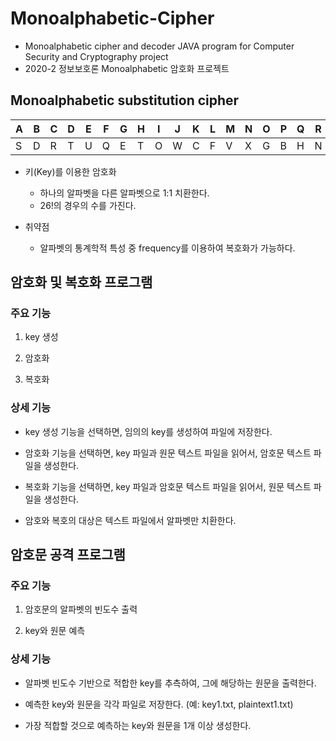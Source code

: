 # Monoalphabetic-Cipher
- Monoalphabetic cipher and decoder JAVA program for Computer Security and Cryptography project  
- 2020-2 정보보호론 Monoalphabetic 암호화 프로젝트

## Monoalphabetic substitution cipher
  
| A | B | C | D | E | F | G | H | I | J | K | L | M | N | O | P | Q | R | S | T | U | V | W | X | Y | Z |
|---|---|---|---|---|---|---|---|---|---|---|---|---|---|---|---|---|---|---|---|---|---|---|---|---|---|
| S | D | R | T | U | Q | E | T | O | W | C | F | V | X | G | B | H | N | Y | I | A | M | Z | J | L | K |

- 키(Key)를 이용한 암호화  
  - 하나의 알파벳을 다른 알파벳으로 1:1 치환한다.
  - 26!의 경우의 수를 가진다.

- 취약점
  - 알파벳의 통계학적 특성 중 frequency를 이용하여 복호화가 가능하다.

## 암호화 및 복호화 프로그램
### 주요 기능
1. key 생성  

2. 암호화  

3. 복호화  

### 상세 기능
- key 생성 기능을 선택하면, 임의의 key를 생성하여 파일에 저장한다. 

- 암호화 기능을 선택하면, key 파일과 원문 텍스트 파일을 읽어서, 암호문 텍스트 파일을 생성한다. 

- 복호화 기능을 선택하면, key 파일과 암호문 텍스트 파일을 읽어서, 원문 텍스트 파일을 생성한다. 

- 암호와 복호의 대상은 텍스트 파일에서 알파벳만 치환한다. 

## 암호문 공격 프로그램
### 주요 기능
1. 암호문의 알파벳의 빈도수 출력  

2. key와 원문 예측  

### 상세 기능
- 알파벳 빈도수 기반으로 적합한 key를 추측하여, 그에 해당하는 원문을 출력한다. 

- 예측한 key와 원문을 각각 파일로 저장한다. (예: key1.txt, plaintext1.txt)

- 가장 적합할 것으로 예측하는 key와 원문을 1개 이상 생성한다. 
